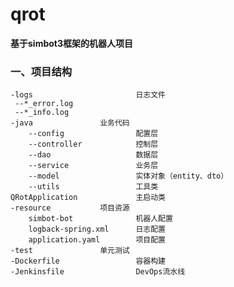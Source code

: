 # qrot
**基于simbot3框架的机器人项目**

### 一、项目结构
    -logs                       日志文件
     --*_error.log
     --*_info.log
    -java               业务代码
        --config                配置层
        --controller            控制层
        --dao                   数据层
        --service               业务层
        --model                 实体对象（entity、dto）
        --utils                 工具类
    QRotApplication             主启动类
    -resource           项目资源
        simbot-bot              机器人配置
        logback-spring.xml      日志配置
        application.yaml        项目配置
    -test               单元测试
    -Dockerfile                 容器构建
    -Jenkinsfile                DevOps流水线